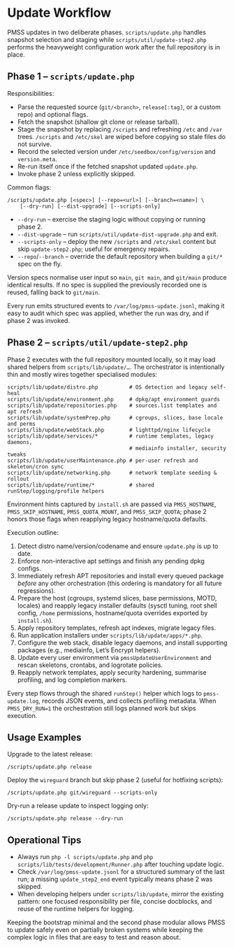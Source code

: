 # Update Workflow

PMSS updates in two deliberate phases. `scripts/update.php` handles snapshot
selection and staging while `scripts/util/update-step2.php` performs the
heavyweight configuration work after the full repository is in place.

## Phase 1 – `scripts/update.php`

Responsibilities:
- Parse the requested source (`git/<branch>`, `release[:tag]`, or a custom repo)
  and optional flags.
- Fetch the snapshot (shallow git clone or release tarball).
- Stage the snapshot by replacing `/scripts` and refreshing `/etc` and `/var`
  trees. `/scripts` and `/etc/skel` are wiped before copying so stale files do
  not survive.
- Record the selected version under `/etc/seedbox/config/version` and
  `version.meta`.
- Re-run itself once if the fetched snapshot updated `update.php`.
- Invoke phase 2 unless explicitly skipped.

Common flags:

```
/scripts/update.php [<spec>] [--repo=<url>] [--branch=<name>] \
    [--dry-run] [--dist-upgrade] [--scripts-only]
```

- `--dry-run` – exercise the staging logic without copying or running phase 2.
- `--dist-upgrade` – run `scripts/util/update-dist-upgrade.php` and exit.
- `--scripts-only` – deploy the new `/scripts` and `/etc/skel` content but skip
  `update-step2.php`; useful for emergency repairs.
- `--repo`/`--branch` – override the default repository when building a `git/*`
  spec on the fly.

Version specs normalise user input so `main`, `git main`, and `git/main` produce
identical results. If no spec is supplied the previously recorded one is reused,
falling back to `git/main`.

Every run emits structured events to `/var/log/pmss-update.jsonl`, making it easy
to audit which spec was applied, whether the run was dry, and if phase 2 was
invoked.

## Phase 2 – `scripts/util/update-step2.php`

Phase 2 executes with the full repository mounted locally, so it may load shared
helpers from `scripts/lib/update/…`. The orchestrator is intentionally thin and
mostly wires together specialised modules:

```
scripts/lib/update/distro.php          # OS detection and legacy self-heal
scripts/lib/update/environment.php     # dpkg/apt environment guards
scripts/lib/update/repositories.php    # sources.list templates and apt refresh
scripts/lib/update/systemPrep.php      # cgroups, slices, base locale and perms
scripts/lib/update/webStack.php        # lighttpd/nginx lifecycle
scripts/lib/update/services/*          # runtime templates, legacy daemons,
                                       # mediainfo installer, security tweaks
scripts/lib/update/userMaintenance.php # per-user refresh and skeleton/cron sync
scripts/lib/update/networking.php      # network template seeding & rollout
scripts/lib/update/runtime/*           # shared runStep/logging/profile helpers
```

Environment hints captured by `install.sh` are passed via `PMSS_HOSTNAME`,
`PMSS_SKIP_HOSTNAME`, `PMSS_QUOTA_MOUNT`, and `PMSS_SKIP_QUOTA`; phase 2 honors
those flags when reapplying legacy hostname/quota defaults.

Execution outline:
1. Detect distro name/version/codename and ensure `update.php` is up to date.
2. Enforce non-interactive apt settings and finish any pending dpkg configs.
3. Immediately refresh APT repositories and install every queued package _before_ any
   other orchestration (this ordering is mandatory for all future regressions).
4. Prepare the host (cgroups, systemd slices, base permissions, MOTD, locales) and
   reapply legacy installer defaults (sysctl tuning, root shell config, `/home`
   permissions, hostname/quota overrides exported by `install.sh`).
5. Apply repository templates, refresh apt indexes, migrate legacy files.
6. Run application installers under `scripts/lib/update/apps/*.php`.
7. Configure the web stack, disable legacy daemons, and install supporting
   packages (e.g., mediainfo, Let’s Encrypt helpers).
8. Update every user environment via `pmssUpdateUserEnvironment` and rescan
   skeletons, crontabs, and logrotate policies.
9. Reapply network templates, apply security hardening, summarise profiling, and
   log completion markers.

Every step flows through the shared `runStep()` helper which logs to
`pmss-update.log`, records JSON events, and collects profiling metadata. When
`PMSS_DRY_RUN=1` the orchestration still logs planned work but skips execution.

## Usage Examples

Upgrade to the latest release:
```
/scripts/update.php release
```

Deploy the `wireguard` branch but skip phase 2 (useful for hotfixing scripts):
```
/scripts/update.php git/wireguard --scripts-only
```

Dry-run a release update to inspect logging only:
```
/scripts/update.php release --dry-run
```

## Operational Tips

- Always run `php -l scripts/update.php` and
  `php scripts/lib/tests/development/Runner.php` after touching update logic.
- Check `/var/log/pmss-update.jsonl` for a structured summary of the last run;
  a missing `update_step2_end` event typically means phase 2 was skipped.
- When developing helpers under `scripts/lib/update`, mirror the existing
  pattern: one focused responsibility per file, concise docblocks, and reuse of
  the runtime helpers for logging.

Keeping the bootstrap minimal and the second phase modular allows PMSS to update
safely even on partially broken systems while keeping the complex logic in files
that are easy to test and reason about.
